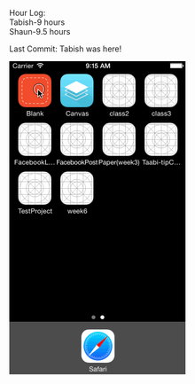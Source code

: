 Hour Log:<br>
Tabish-9 hours <br>
Shaun-9.5 hours

Last Commit: Tabish was here!

![animated gif](https://raw.githubusercontent.com/taabi/Blank/master/demo.gif)
